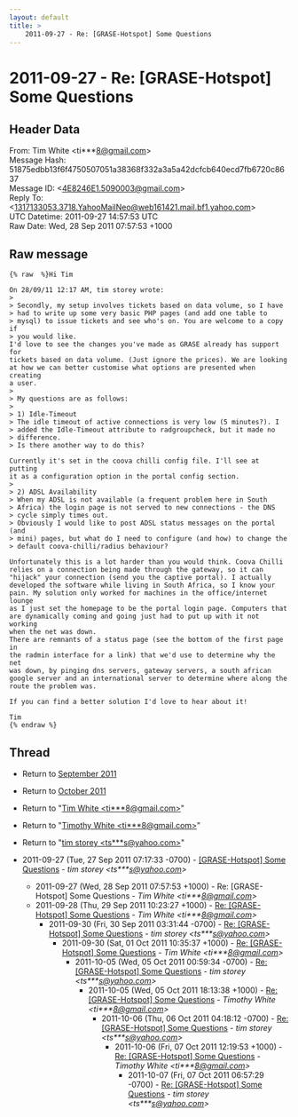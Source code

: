 ```yaml
---
layout: default
title: >
    2011-09-27 - Re: [GRASE-Hotspot] Some Questions
---
```


# 2011-09-27 - Re: [GRASE-Hotspot] Some Questions

## Header Data

From: Tim White \<ti***8@gmail.com\><br>
Message Hash: 51875edbb13f6f4750507051a38368f332a3a5a42dcfcb640ecd7fb6720c8637<br>
Message ID: \<4E8246E1.5090003@gmail.com\><br>
Reply To: \<1317133053.3718.YahooMailNeo@web161421.mail.bf1.yahoo.com\><br>
UTC Datetime: 2011-09-27 14:57:53 UTC<br>
Raw Date: Wed, 28 Sep 2011 07:57:53 +1000<br>

## Raw message

```
{% raw  %}Hi Tim

On 28/09/11 12:17 AM, tim storey wrote:
>
> Secondly, my setup involves tickets based on data volume, so I have 
> had to write up some very basic PHP pages (and add one table to 
> mysql) to issue tickets and see who's on. You are welcome to a copy if 
> you would like.
I'd love to see the changes you've made as GRASE already has support for 
tickets based on data volume. (Just ignore the prices). We are looking 
at how we can better customise what options are presented when creating 
a user.
>
> My questions are as follows:
>
> 1) Idle-Timeout
> The idle timeout of active connections is very low (5 minutes?). I 
> added the Idle-Timeout attribute to radgroupcheck, but it made no 
> difference.
> Is there another way to do this?

Currently it's set in the coova chilli config file. I'll see at putting 
it as a configuration option in the portal config section.
>
> 2) ADSL Availability
> When my ADSL is not available (a frequent problem here in South 
> Africa) the login page is not served to new connections - the DNS 
> cycle simply times out.
> Obviously I would like to post ADSL status messages on the portal (and 
> mini) pages, but what do I need to configure (and how) to change the 
> default coova-chilli/radius behaviour?

Unfortunately this is a lot harder than you would think. Coova Chilli 
relies on a connection being made through the gateway, so it can 
"hijack" your connection (send you the captive portal). I actually 
developed the software while living in South Africa, so I know your 
pain. My solution only worked for machines in the office/internet lounge 
as I just set the homepage to be the portal login page. Computers that 
are dynamically coming and going just had to put up with it not working 
when the net was down.
There are remnants of a status page (see the bottom of the first page in 
the radmin interface for a link) that we'd use to determine why the net 
was down, by pinging dns servers, gateway servers, a south african 
google server and an international server to determine where along the 
route the problem was.

If you can find a better solution I'd love to hear about it!

Tim
{% endraw %}
```

## Thread

+ Return to [September 2011](/archive/2011/09)
+ Return to [October 2011](/archive/2011/10)

+ Return to "[Tim White <ti***8<span>@</span>gmail.com>](/authors/ti___8_at_gmail_com)"
+ Return to "[Timothy White <ti***8<span>@</span>gmail.com>](/authors/ti___8_at_gmail_com)"
+ Return to "[tim storey <ts***s<span>@</span>yahoo.com>](/authors/ts___s_at_yahoo_com)"

+ 2011-09-27 (Tue, 27 Sep 2011 07:17:33 -0700) - [[GRASE-Hotspot] Some Questions](/archive/2011/09/e312174e01617ca1a26974b28d96e58e305196337ebea38b5c5c200f0975c739) - _tim storey \<ts***s@yahoo.com\>_
  + 2011-09-27 (Wed, 28 Sep 2011 07:57:53 +1000) - Re: [GRASE-Hotspot] Some Questions - _Tim White \<ti***8@gmail.com\>_
  + 2011-09-28 (Thu, 29 Sep 2011 10:23:27 +1000) - [Re: [GRASE-Hotspot] Some Questions](/archive/2011/09/c29f01b79d53423d3364991368116e3274cc00c61ef2d2946b71489a2adace77) - _Tim White \<ti***8@gmail.com\>_
    + 2011-09-30 (Fri, 30 Sep 2011 03:31:44 -0700) - [Re: [GRASE-Hotspot] Some Questions](/archive/2011/09/5dc4252d120bdf5f8f804a291bdcc6c1d362204e7b93ff6969b2b0cad7e16c84) - _tim storey \<ts***s@yahoo.com\>_
      + 2011-09-30 (Sat, 01 Oct 2011 10:35:37 +1000) - [Re: [GRASE-Hotspot] Some Questions](/archive/2011/09/a1b9f91c8a9610668bba245e8b160a328cbe10c806acb8a15969722b21ad98ae) - _Tim White \<ti***8@gmail.com\>_
        + 2011-10-05 (Wed, 05 Oct 2011 00:59:34 -0700) - [Re: [GRASE-Hotspot] Some Questions](/archive/2011/10/3d86af97a99ac1b675e00f4057cdb909c8e552dfe6bc6526caee3a2571c33d96) - _tim storey \<ts***s@yahoo.com\>_
          + 2011-10-05 (Wed, 05 Oct 2011 18:13:38 +1000) - [Re: [GRASE-Hotspot] Some Questions](/archive/2011/10/2970df80f61265a101a323ca2c578d856ac5b2ce4a7f0c7d1f11211e6825e4f5) - _Timothy White \<ti***8@gmail.com\>_
            + 2011-10-06 (Thu, 06 Oct 2011 04:18:12 -0700) - [Re: [GRASE-Hotspot] Some Questions](/archive/2011/10/eb75e560744fdd87cb5f06fe79f56bcceab27e76dd945c9e7e87f924be60ad88) - _tim storey \<ts***s@yahoo.com\>_
              + 2011-10-06 (Fri, 07 Oct 2011 12:19:53 +1000) - [Re: [GRASE-Hotspot] Some Questions](/archive/2011/10/d8d9724f8739df7665f0f44cdbc3271335e994c4379739936010a711caf12e1b) - _Timothy White \<ti***8@gmail.com\>_
                + 2011-10-07 (Fri, 07 Oct 2011 06:57:29 -0700) - [Re: [GRASE-Hotspot] Some Questions](/archive/2011/10/ade9768d02d01142f8fd8571dfc36716962d946f1f18f6625e29216d05e64159) - _tim storey \<ts***s@yahoo.com\>_


